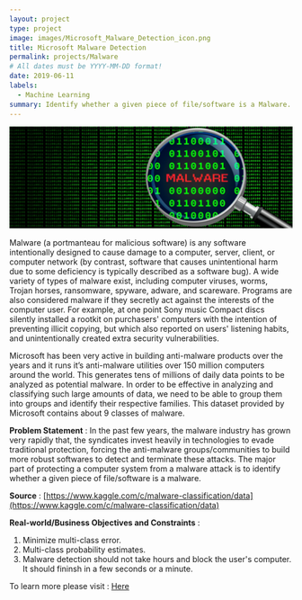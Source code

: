 ```yaml
---
layout: project
type: project
image: images/Microsoft_Malware_Detection_icon.png
title: Microsoft Malware Detection
permalink: projects/Malware
# All dates must be YYYY-MM-DD format!
date: 2019-06-11
labels:
  - Machine Learning
summary: Identify whether a given piece of file/software is a Malware.
---
```


<img class="ui image" src="../images/Microsoft_Malware_Detection_Banner.png">

Malware (a portmanteau for malicious software) is any software intentionally designed to cause damage to a computer, server, client, or computer network (by contrast, software that causes unintentional harm due to some deficiency is typically described as a software bug). A wide variety of types of malware exist, including computer viruses, worms, Trojan horses, ransomware, spyware, adware, and scareware. Programs are also considered malware if they secretly act against the interests of the computer user. For example, at one point Sony music Compact discs silently installed a rootkit on purchasers' computers with the intention of preventing illicit copying, but which also reported on users' listening habits, and unintentionally created extra security vulnerabilities.

Microsoft has been very active in building anti-malware products over the years and it runs it’s anti-malware utilities over 150 million computers around the world. This generates tens of millions of daily data points to be analyzed as potential malware. In order to be effective in analyzing and classifying such large amounts of data, we need to be able to group them into groups and identify their respective families. This dataset provided by Microsoft contains about 9 classes of malware.

<b>Problem Statement</b> : In the past few years, the malware industry has grown very rapidly that, the syndicates invest heavily in technologies to evade traditional protection, forcing the anti-malware groups/communities to build more robust softwares to detect and terminate these attacks. The major part of protecting a computer system from a malware attack is to identify whether a given piece of file/software is a malware.

<b>Source</b> : [https://www.kaggle.com/c/malware-classification/data](https://www.kaggle.com/c/malware-classification/data)

<b>Real-world/Business Objectives and Constraints</b> : 
1. Minimize multi-class error.
2. Multi-class probability estimates.
3. Malware detection should not take hours and block the user's computer. It should fininsh in a few seconds or a minute.

To learn more please visit : [Here](https://github.com/Souravban/Microsoft-Malware-Detection)
